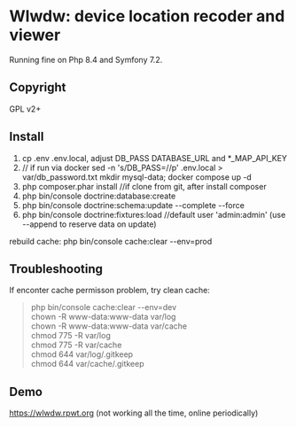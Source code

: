 # Wlwdw: device location recoder and viewer

Running fine on Php 8.4 and Symfony 7.2.

## Copyright

GPL v2+

## Install

1. cp .env .env.local, adjust DB_PASS DATABASE_URL and *_MAP_API_KEY
2. // if run via docker
   sed -n 's/DB_PASS=//p' .env.local > var/db_password.txt
   mkdir mysql-data; docker compose up -d
3. php composer.phar install //if clone from git, after install composer
4. php bin/console doctrine:database:create
5. php bin/console doctrine:schema:update --complete --force
6. php bin/console doctrine:fixtures:load //default user 'admin:admin'
   (use --append to reserve data on update)

rebuild cache:
    php bin/console cache:clear --env=prod

## Troubleshooting

If enconter cache permisson problem, try clean cache:

> php bin/console cache:clear --env=dev  
> chown -R www-data:www-data var/log  
> chown -R www-data:www-data var/cache  
> chmod 775 -R var/log  
> chmod 775 -R var/cache  
> chmod 644 var/log/.gitkeep  
> chmod 644 var/cache/.gitkeep

## Demo

https://wlwdw.rpwt.org
(not working all the time, online periodically)
